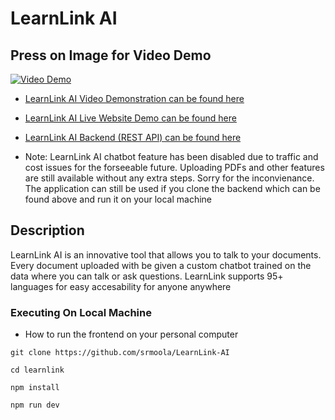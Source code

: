 # LearnLink AI
## Press on Image for Video Demo

[![Video Demo](https://i3.ytimg.com/vi/zHlUo1YgZFQ/maxresdefault.jpg)]([https://www.youtube.com/watch?v=qiRC0G4WhDQ](https://www.youtube.com/watch?v=zHlUo1YgZFQ))

- <a target = "_blank" href="https://www.youtube.com/watch?v=zHlUo1YgZFQ">LearnLink AI Video Demonstration can be found here</a>
- <a target = "_blank" href="https://learnlinkai.vercel.app/">LearnLink AI Live Website Demo can be found here</a>
- <a target = "_blank" href="https://github.com/srmoola/LearnLink-Rest-API">LearnLink AI Backend (REST API) can be found here</a>

- Note: LearnLink AI chatbot feature has been disabled due to traffic and cost issues for the forseeable future. Uploading PDFs and other features are still available without any extra steps. Sorry for the inconvienance. The application can still be used if you clone the backend which can be found above and run it on your local machine

## Description

LearnLink AI is an innovative tool that allows you to talk to your documents. Every document uploaded with be given a custom chatbot trained on the data where you can talk or ask questions. LearnLink supports 95+ languages for easy accesability for anyone anywhere

### Executing On Local Machine

- How to run the frontend on your personal computer

```
git clone https://github.com/srmoola/LearnLink-AI
```

```
cd learnlink
```

```
npm install
```

```
npm run dev
```

